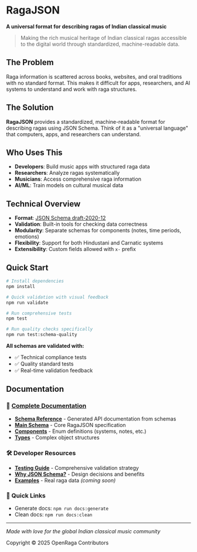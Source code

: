 # RagaJSON

**A universal format for describing ragas of Indian classical music**

> Making the rich musical heritage of Indian classical ragas accessible to the digital world through standardized, machine-readable data.

## The Problem

Raga information is scattered across books, websites, and oral traditions with no standard format. This makes it difficult for apps, researchers, and AI systems to understand and work with raga structures.

## The Solution

**RagaJSON** provides a standardized, machine-readable format for describing ragas using JSON Schema. Think of it as a "universal language" that computers, apps, and researchers can understand.

## Who Uses This

- **Developers**: Build music apps with structured raga data
- **Researchers**: Analyze ragas systematically
- **Musicians**: Access comprehensive raga information
- **AI/ML**: Train models on cultural musical data

## Technical Overview

- **Format**: [JSON Schema draft-2020-12](https://json-schema.org/draft/2020-12)
- **Validation**: Built-in tools for checking data correctness
- **Modularity**: Separate schemas for components (notes, time periods, emotions)
- **Flexibility**: Support for both Hindustani and Carnatic systems
- **Extensibility**: Custom fields allowed with `x-` prefix

## Quick Start

```bash
# Install dependencies
npm install

# Quick validation with visual feedback
npm run validate

# Run comprehensive tests
npm test

# Run quality checks specifically
npm run test:schema-quality
```

**All schemas are validated with:**

- ✅ Technical compliance tests
- ✅ Quality standard tests
- ✅ Real-time validation feedback

## Documentation

### 📖 [Complete Documentation](docs/index.md)

- **[Schema Reference](docs/schema-reference/index.md)** - Generated API documentation from schemas
- **[Main Schema](docs/schema-reference/raga.schema.md)** - Core RagaJSON specification
- **[Components](docs/schema-reference/index.md#components)** - Enum definitions (systems, notes, etc.)
- **[Types](docs/schema-reference/index.md#types)** - Complex object structures

### 🛠️ Developer Resources

- **[Testing Guide](docs/testing-guide.md)** - Comprehensive validation strategy
- **[Why JSON Schema?](docs/why-json-schema.md)** - Design decisions and benefits
- **[Examples](examples/)** - Real raga data _(coming soon)_

### 🚀 Quick Links

- Generate docs: `npm run docs:generate`
- Clean docs: `npm run docs:clean`

---

_Made with love for the global Indian classical music community_

Copyright © 2025 OpenRaga Contributors
